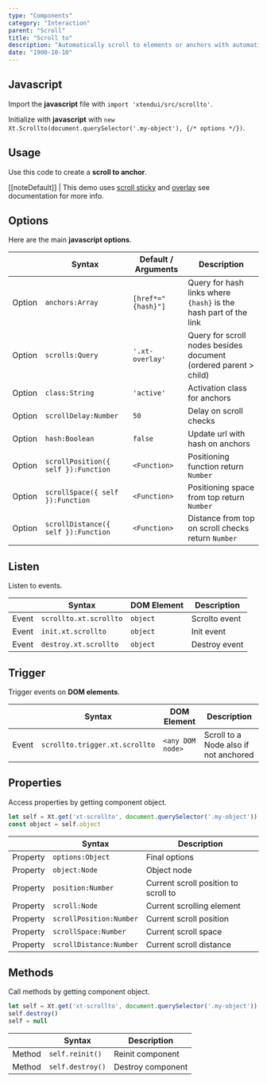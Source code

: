 ```yaml
---
type: "Components"
category: "Interaction"
parent: "Scroll"
title: "Scroll to"
description: "Automatically scroll to elements or anchors with automatic activation on scroll."
date: "1900-10-10"
---
```


## Javascript

Import the **javascript** file with `import 'xtendui/src/scrollto'`.

Initialize with **javascript** with `new Xt.Scrollto(document.querySelector('.my-object'), {/* options */})`.

## Usage

Use this code to create a **scroll to anchor**.

[[noteDefault]]
| This demo uses [scroll sticky](/components/scroll/sticky) and [overlay](/components/overlay) see documentation for more info.

<demo>
  <div class="gatsby_demo_item xt-toggle" data-iframe="demos/components/scroll/scrollto">
  </div>
  <div class="gatsby_demo_item xt-toggle" data-iframe="demos/components/scroll/scrollto-overlay">
  </div>
</demo>

## Options
 
Here are the main **javascript options**.

<div class="xt-overflow-sub overflow-y-hidden overflow-x-scroll my-5 xt-my-auto w-full">

|                         | Syntax                                    | Default / Arguments                       | Description                   |
| ----------------------- | ----------------------------------------- | ----------------------------- | ----------------------------- |
| Option                    | `anchors:Array`                          | `[href*="{hash}"]`        | Query for hash links where `{hash}` is the hash part of the link            |
| Option                    | `scrolls:Query`                          | `'.xt-overlay'`        | Query for scroll nodes besides document (ordered parent > child)             |
| Option                    | `class:String`                          | `'active'`        | Activation class for anchors             |
| Option                    | `scrollDelay:Number`                          | `50`        | Delay on scroll checks             |
| Option                    | `hash:Boolean`                          | `false`        | Update url with hash on anchors             |
| Option                    | `scrollPosition({ self }):Function`             | `<Function>`        | Positioning function return `Number`             |
| Option                    | `scrollSpace({ self }):Function`                          | `<Function>`        | Positioning space from top return `Number`             |
| Option                    | `scrollDistance({ self }):Function`                          | `<Function>`        | Distance from top on scroll checks return `Number`            |

</div>

## Listen

Listen to events.

<div class="xt-overflow-sub overflow-y-hidden overflow-x-scroll my-5 xt-my-auto w-full">

|                         | Syntax                                    | DOM Element                    | Description                   |
| ----------------------- | ----------------------------------------- | ----------------------------- | ----------------------------- |
| Event                   | `scrollto.xt.scrollto`      | `object` | Scrolto event           |
| Event                   | `init.xt.scrollto`           | `object` | Init event             |
| Event                   | `destroy.xt.scrollto`           | `object` | Destroy event             |

</div>

## Trigger

Trigger events on **DOM elements**.

<div class="xt-overflow-sub overflow-y-hidden overflow-x-scroll my-5 xt-my-auto w-full">

|                         | Syntax                                    | DOM Element                    | Description                   |
| ----------------------- | ----------------------------------------- | ----------------------------- | ----------------------------- |
| Event                   | `scrollto.trigger.xt.scrollto`       | `<any DOM node>` | Scroll to a Node also if not anchored              |

</div>

## Properties

Access properties by getting component object.

```js
let self = Xt.get('xt-scrollto', document.querySelector('.my-object'))
const object = self.object
```

<div class="xt-overflow-sub overflow-y-hidden overflow-x-scroll my-5 xt-my-auto w-full">

|                         | Syntax                                   | Description                   |
| ----------------------- | ---------------------------------------- | ----------------------------- |
| Property                   | `options:Object`       | Final options             |
| Property                   | `object:Node`       | Object node             |
| Property                   | `position:Number`       | Current scroll position to scroll to             |
| Property                   | `scroll:Node`       | Current scrolling element             |
| Property                   | `scrollPosition:Number`       | Current scroll position             |
| Property                   | `scrollSpace:Number`       | Current scroll space             |
| Property                   | `scrollDistance:Number`       | Current scroll distance             |

</div>

## Methods

Call methods by getting component object.

```js
let self = Xt.get('xt-scrollto', document.querySelector('.my-object'))
self.destroy()
self = null
```

<div class="xt-overflow-sub overflow-y-hidden overflow-x-scroll my-5 xt-my-auto w-full">

|                         | Syntax                                    | Description                   |
| ----------------------- | ----------------------------------------- | ----------------------------- |
| Method                  | `self.reinit()`       | Reinit component             |
| Method                  | `self.destroy()`              | Destroy component            |

</div>
